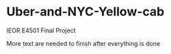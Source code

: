 # Uber-and-NYC-Yellow-cab
IEOR E4501 Final Project

More text are needed to finish after everything is done
